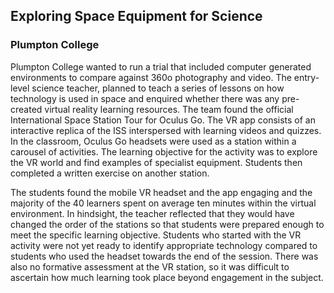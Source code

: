 ## Exploring Space Equipment for Science
### Plumpton College

Plumpton College wanted to run a trial that included computer generated environments to compare against 360o photography and video. The entry-level science teacher, planned to teach a series of lessons on how technology is used in space and enquired whether there was any pre-created virtual reality learning resources. The team found the official International Space Station Tour for Oculus Go. The VR app consists of an interactive replica of the ISS interspersed with learning videos and quizzes. In the classroom, Oculus Go headsets were used as a station within a carousel of activities. The learning objective for the activity was to explore the VR world and find examples of specialist equipment. Students then completed a written exercise on another station. 

The students found the mobile VR headset and the app engaging and the majority of the 40 learners spent on average ten minutes within the virtual environment. In hindsight, the teacher reflected that they would have changed the order of the stations so that students were prepared enough to meet the specific learning objective. Students who started with the VR activity were not yet ready to identify appropriate technology compared to students who used the headset towards the end of the session. There was also no formative assessment at the VR station, so it was difficult to ascertain how much learning took place beyond engagement in the subject.
